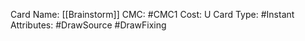 Card Name: [[Brainstorm]]
CMC: #CMC1
Cost: U
Card Type: #Instant
Attributes: #DrawSource #DrawFixing